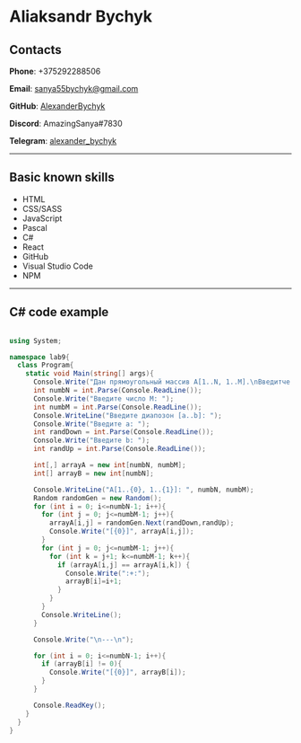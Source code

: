 
# Aliaksandr Bychyk

## Contacts

__Phone__: +375292288506

__Email__: sanya55bychyk@gmail.com

__GitHub__: [AlexanderBychyk](https://github.com/AlexanderBychyk)

__Discord__: AmazingSanya#7830

__Telegram__: [alexander_bychyk](https://t.me/alexander_bychyk)

***

## Basic known skills

* HTML
* CSS/SASS
* JavaScript
* Pascal
* C#
* React
* GitHub
* Visual Studio Code
* NPM

***

## C# code example

```C#

using System;

namespace lab9{
  class Program{
    static void Main(string[] args){
      Console.Write("Дан прямоугольный массив A[1..N, 1..M].\nВведитче целое число N: ");
      int numbN = int.Parse(Console.ReadLine());
      Console.Write("Введите число M: ");
      int numbM = int.Parse(Console.ReadLine());
      Console.WriteLine("Введите диапозон [a..b]: ");
      Console.Write("Введите a: ");
      int randDown = int.Parse(Console.ReadLine());
      Console.Write("Введите b: ");
      int randUp = int.Parse(Console.ReadLine());

      int[,] arrayA = new int[numbN, numbM];
      int[] arrayB = new int[numbN];

      Console.WriteLine("A[1..{0}, 1..{1}]: ", numbN, numbM);
      Random randomGen = new Random();
      for (int i = 0; i<=numbN-1; i++){
        for (int j = 0; j<=numbM-1; j++){
          arrayA[i,j] = randomGen.Next(randDown,randUp);
          Console.Write("[{0}]", arrayA[i,j]);
        }
        for (int j = 0; j<=numbM-1; j++){
          for (int k = j+1; k<=numbM-1; k++){
            if (arrayA[i,j] == arrayA[i,k]) {
              Console.Write(":+:");
              arrayB[i]=i+1;
            }
          }
        }
        Console.WriteLine();
      }

      Console.Write("\n---\n");

      for (int i = 0; i<=numbN-1; i++){
        if (arrayB[i] != 0){
          Console.Write("[{0}]", arrayB[i]);
        }
      }

      Console.ReadKey();
    }
  }
}

```

